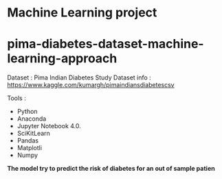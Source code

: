 # Machine Learning project
# pima-diabetes-dataset-machine-learning-approach

Dataset : Pima Indian Diabetes Study
Dataset info : https://www.kaggle.com/kumargh/pimaindiansdiabetescsv

Tools :
- Python
- Anaconda
- Jupyter Notebook 4.0.
- SciKitLearn
- Pandas
- Matplotli
- Numpy

**The model try to predict the risk of diabetes for an out of sample patien** 
